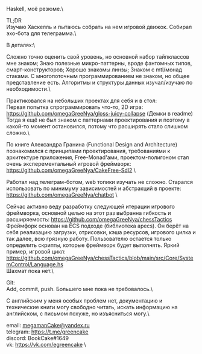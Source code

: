 Haskell, моё резюме.\

TL;DR\
Изучаю Хаскелль и пытаюсь собрать на нем игровой движок. Собирал эхо-бота для телеграмма.\

В деталях:\

Сложно точно оценить свой уровень, но основной набор тайпклассов мне знаком; Знаю полезные микро-паттерны, вроде фантомных типов, смарт-конструкторов; Хорошо знакомы линзы; Знаком с mtl/монад стаками. С многопоточным программированием не знаком, но общее представление есть. Алгоритмы и структуры данных изучал/изучаю по необходимости.\

Практиковался на небольших проектах для себя и в стол:\
Первая попытка спрограммировать что-то, 2D игра: https://github.com/omegaGreeNya/gloss-juicy-collapse (Демки в readme)\
Тогда я ещё не был знаком с паттернами проектирования и поэтому в какой-то момент остановился, потому что расширять стало слишком сложно.\


По книге Александра Гранина (Functional Design and Architecture) познакомился с принципами проектирования, требованиями к архитектуре приложения, Free-Monad'ами, проектом-полигоном стал очень эксперементальный игровой фреймворк: https://github.com/omegaGreeNya/CakeFree-Sdl2 \

Работал над телеграм-ботом, web топики изучать не сложно. Старался использовать по минимуму зависимостей и абстракций в проекте: https://github.com/omegaGreeNya/chatbot \

Сейчас активно веду разработку следующей итерации игрового фреймворка, основной целью на этот раз выбранна гибкость и расширяемость: https://github.com/omegaGreeNya/chessTactics \
Фреймфорк основан на ECS подходе (библиотека apecs). Он берёт на себя реализацию загрузки, отрисовки, кэша ресурсов, игрового цилка и так далее, всю грязную работу. Пользователю остается только определить скрипты, которые фреймворк будет выполнять. Яркий пример, игровой цикл: https://github.com/omegaGreeNya/chessTactics/blob/main/src/Core/SystemControl/Language.hs \
Шахмат пока нет.\

Git:\
Add, commit, push. Большего мне пока не требовалось.\

С английским у меня особых проблем нет, документацию и технические книги могу свободно читать, искать информацию на английском, с письмом похуже, но изъясниться могу.\

email: megamanCake@yandex.ru \
telegram: https://t.me/greencake \
discord: BookCake#1649 \
vk: https://vk.com/egreencake \

